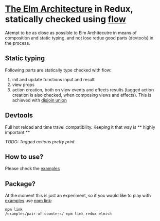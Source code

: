 # [The Elm Architecture](https://github.com/evancz/elm-architecture-tutorial) in Redux, statically checked using [flow](https://flowtype.org/)

Atempt to be as close as possible to Elm Architecutre in means of composition and static typing, and not lose redux good parts (devtools) in the process.

## Static typing
Following parts are statically type checked with flow:
1. init and update functions input and result
2. view props
3. action creation, both on view events and effects results (tagged action creation is also checked, when composing views and effects). This is achieved with [disjoin union](https://flowtype.org/docs/disjoint-unions.html#_)

## Devtools
Full hot reload and time travel compatibility. Keeping it that way is ** highly important **

*TODO: Tagged actions pretty print*

## How to use?
Please check the [examples](./examples)

## Package?
At the moment this is just an experiment, so if you would like to play with [examples](./examples) use [npm link](http://justjs.com/posts/npm-link-developing-your-own-npm-modules-without-tears):

```
npm link
/examples/pair-of-counters/ npm link redux-elmish
```
